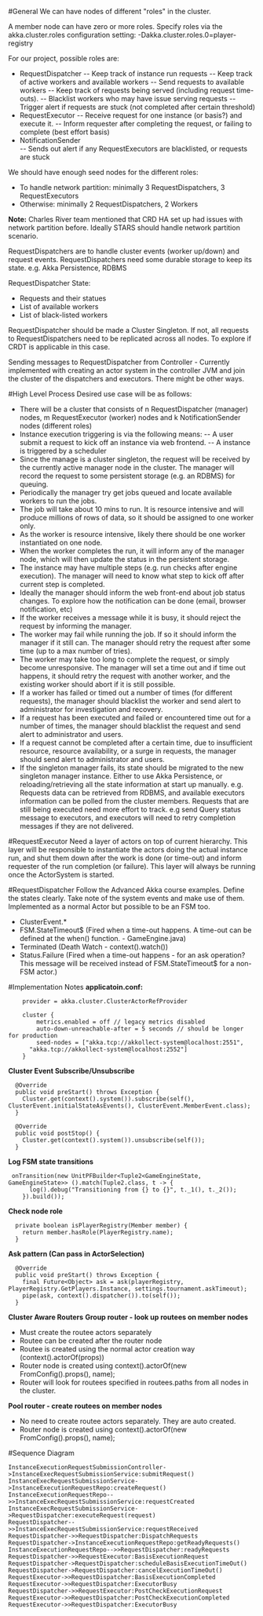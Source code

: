 
#General
We can have nodes of different "roles" in the cluster.

A member node can have zero or more roles.
Specify roles via the akka.cluster.roles configuration setting: -Dakka.cluster.roles.0=player-registry

For our project, possible roles are:

- RequestDispatcher
-- Keep track of instance run requests
-- Keep track of active workers and available workers
-- Send requests to available workers
-- Keep track of requests being served (including request time-outs). 
-- Blacklist workers who may have issue serving requests
-- Trigger alert if requests are stuck (not completed after certain threshold)
- RequestExecutor
-- Receive request for one instance (or basis?) and execute it.
-- Inform requester after completing the request, or failing to complete (best effort basis)
- NotificationSender  
-- Sends out alert if any RequestExecutors are blacklisted, or requests are stuck

We should have enough seed nodes for the different roles: 
- To handle network partition:  minimally 3 RequestDispatchers, 3 RequestExecutors
- Otherwise: minimally 2 RequestDispatchers, 2 Workers

**Note:** Charles River team mentioned that CRD HA set up had issues with network partition before. Ideally STARS should handle network partition scenario.

RequestDispatchers are to handle cluster events (worker up/down) and request events. RequestDispatchers need some durable storage to keep its state. e.g. Akka Persistence, RDBMS

RequestDispatcher State: 
- Requests and their statues
- List of available workers
- List of black-listed workers

RequestDispatcher should be made a Cluster Singleton.
If not, all requests to RequestDispatchers need to be replicated across all nodes. To explore if CRDT is applicable in this case. 

Sending messages to RequestDispatcher from Controller - Currently implemented with creating an actor system in the controller JVM and join the cluster of the dispatchers and executors. There might be other ways. 

#High Level Process
Desired use case will be as follows:

-	There will be a cluster that consists of n RequestDispatcher (manager) nodes, m RequestExecutor (worker) nodes and k NotificationSender nodes (different roles)
-	Instance execution triggering is via the following means:
--	A user submit a request to kick off an instance via web frontend.
-- A instance is triggered by a scheduler
-	Since the manage is a cluster singleton, the request will be received by the currently active manager node in the cluster. The manager will record the request to some persistent storage (e.g. an RDBMS) for queuing. 
-	Periodically the manager try get jobs queued and locate available workers to run the jobs.
-	The job will take about 10 mins to run. It is resource intensive and will produce millions of rows of data, so it should be assigned to one worker only.
-	As the worker is resource intensive, likely there should be one worker instantiated on one node.
-	When the worker completes the run, it will inform any of the manager node, which will then update the status in the persistent storage. 
-	The instance may have multiple steps (e.g. run checks after engine execution). The manager will need to know what step to kick off after current step is completed.
-	Ideally the manager should inform the web front-end about job status changes. To explore how the notification can be done (email, browser notification, etc)
-	If the worker receives a message while it is busy, it should reject the request by informing the manager.
-	The worker may fail while running the job. If so it should inform the manager if it still can. The manager should retry the request after some time (up to a max number of tries).
-	The worker may take too long to complete the request, or simply become unresponsive. The manager will set a time out and if time out happens, it should retry the request with another worker, and the existing worker should abort if it is still possible.
-	If a worker has failed or timed out a number of times (for different requests), the manager should blacklist the worker and send alert to administrator for investigation and recovery.
-	If a request has been executed and failed or encountered time out for a number of times, the manager should blacklist the request and send alert to administrator and users.
-	If a request cannot be completed after a certain time, due to insufficient resource, resource availability, or a surge in requests, the manager should send alert to administrator and users.
- If the singleton manager fails, its state should be migrated to the new singleton manager instance. Either to use Akka Persistence, or reloading/retrieving all the state information at start up manually. e.g. Requests data can be retrieved from RDBMS, and available executors information can be polled from the cluster members. Requests that are still being executed need more effort to track. e.g send Query status message to executors, and executors will need to retry completion messages if they are not delivered.

#RequestExecutor
Need a layer of actors on top of current hierarchy. This layer will be responsible to instantiate the actors doing the actual instance run, and shut them down after the work is done (or time-out) and inform requester of the run completion (or failure). This layer will always be running once the ActorSystem is started.

#RequestDispatcher
Follow the Advanced Akka course examples. Define the states clearly. Take note of the system events and make use of them. Implemented as a normal Actor but possible to be an FSM too.

- ClusterEvent.*
- FSM.StateTimeout$ (Fired when a time-out happens. A time-out can be defined at the when() function. - GameEngine.java)
- Terminated (Death Watch - context().watch())
- Status.Failure (Fired when a time-out happens - for an ask operation? This message will be received instead of FSM.StateTimeout$ for a non-FSM actor.)

#Implementation Notes
**applicatoin.conf:**
```
	provider = akka.cluster.ClusterActorRefProvider

	cluster {
	    metrics.enabled = off // legacy metrics disabled
	    auto-down-unreachable-after = 5 seconds // should be longer for production
	    seed-nodes = ["akka.tcp://akkollect-system@localhost:2551",
      "akka.tcp://akkollect-system@localhost:2552"]
	}
```
**Cluster Event Subscribe/Unsubscribe**
```
  @Override
  public void preStart() throws Exception {
    Cluster.get(context().system()).subscribe(self(), ClusterEvent.initialStateAsEvents(), ClusterEvent.MemberEvent.class);
  }

  @Override
  public void postStop() {
    Cluster.get(context().system()).unsubscribe(self());
  }
```
**Log FSM state transitions**
```
 onTransition(new UnitPFBuilder<Tuple2<GameEngineState, GameEngineState>> ().match(Tuple2.class, t -> {
      log().debug("Transitioning from {} to {}", t._1(), t._2());
    }).build());
```
**Check node role**
```
  private boolean isPlayerRegistry(Member member) {
    return member.hasRole(PlayerRegistry.name);
  }
```
**Ask pattern (Can pass in ActorSelection)**
```
  @Override
  public void preStart() throws Exception {
    final Future<Object> ask = ask(playerRegistry, PlayerRegistry.GetPlayers.Instance, settings.tournament.askTimeout);
    pipe(ask, context().dispatcher()).to(self());
  }
```
**Cluster Aware Routers**
**Group router - look up routees on member nodes**

- Must create the routee actors separately
- Routee can be created after the router node
- Routee is created using the normal actor creation way (context().actorOf(props))
- Router node is created using context().actorOf(new FromConfig().props(), name);
- Router will look for routees specified in routees.paths from all nodes in the cluster.

**Pool router - create routees on member nodes**

- No need to create routee actors separately. They are auto created.
- Router node is created using context().actorOf(new FromConfig().props(), name);

#Sequence Diagram

```sequence
InstanceExecutionRequestSubmissionController->InstanceExecRequestSubmissionService:submitRequest()
InstanceExecRequestSubmissionService->InstanceExecutionRequestRepo:createRequest()
InstanceExecutionRequestRepo-->>InstanceExecRequestSubmissionService:requestCreated
InstanceExecRequestSubmissionService->RequestDispatcher:executeRequest(request)
RequestDispatcher-->>InstanceExecRequestSubmissionService:requestReceived
RequestDispatcher->>RequestDispatcher:DispatchRequests
RequestDispatcher->InstanceExecutionRequestRepo:getReadyRequests()
InstanceExecutionRequestRepo-->>RequestDispatcher:readyRequests
RequestDispatcher->>RequestExecutor:BasisExecutionRequest
RequestDispatcher->RequestDispatcher:scheduleBasisExecutionTimeOut()
RequestDispatcher->RequestDispatcher:cancelExecutionTimeOut()
RequestExecutor->>RequestDispatcher:BasisExecutionCompleted
RequestExecutor->>RequestDispatcher:ExecutorBusy
RequestDispatcher->>RequestExecutor:PostCheckExecutionRequest
RequestExecutor->>RequestDispatcher:PostCheckExecutionCompleted
RequestExecutor->>RequestDispatcher:ExecutorBusy


```
